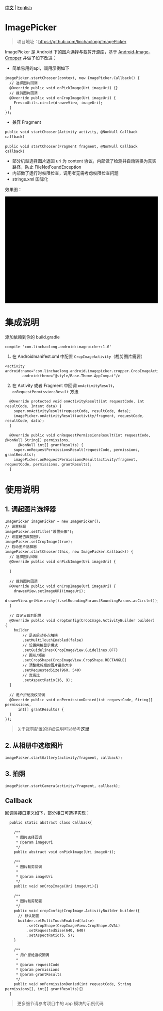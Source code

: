 
[中文](README.md) | [English](README_en.md)

# ImagePicker

> 项目地址：https://github.com/linchaolong/ImagePicker

ImagePicker 是 Android 下的图片选择与裁剪开源库，基于 [Android-Image-Cropper](https://github.com/ArthurHub/Android-Image-Cropper) 并做了如下改进：

- 简单易用的api，调用示例如下

```
imagePicker.startChooser(context, new ImagePicker.Callback() {
  // 选择图片回调
  @Override public void onPickImage(Uri imageUri) {}
  // 裁剪图片回调
  @Override public void onCropImage(Uri imageUri) {
    FrescoUtils.circle(draweeView, imageUri);
  }
});
```

- 兼容 Fragment

```
public void startChooser(Activity activity, @NonNull Callback callback)

public void startChooser(Fragment fragment, @NonNull Callback callback)
```

- 部分机型选择图片返回 uri 为 content 协议，内部做了检测并自动转换为真实路径，防止 FileNotFoundException
- 内部做了运行时权限检查，调用者无需考虑权限检查问题
- strings.xml 国际化

效果图：

![image](doc/demo.gif)

# 集成说明

添加依赖到你的 build.gradle
```
compile 'com.linchaolong.android:imagepicker:1.0'
```

1. 在 Androidmanifest.xml 中配置 `CropImageActivity`（裁剪图片需要）

```
<activity android:name="com.linchaolong.android.imagepicker.cropper.CropImageActivity"
        android:theme="@style/Base.Theme.AppCompat"/>
```

2. 在 Activity 或者 Fragment 中回调 `onActivityResult`，`onRequestPermissionsResult` 方法

```
  @Override protected void onActivityResult(int requestCode, int resultCode, Intent data) {
    super.onActivityResult(requestCode, resultCode, data);
    imagePicker.onActivityResult(activity/fragment, requestCode, resultCode, data);
  }

  @Override public void onRequestPermissionsResult(int requestCode, @NonNull String[] permissions,
      @NonNull int[] grantResults) {
    super.onRequestPermissionsResult(requestCode, permissions, grantResults);
    imagePicker.onRequestPermissionsResult(activity/fragment, requestCode, permissions, grantResults);
  }
```

# 使用说明

## 1. 调起图片选择器

```
ImagePicker imagePicker = new ImagePicker();
// 设置标题
imagePicker.setTitle("设置头像");
// 设置是否裁剪图片
imagePicker.setCropImage(true);
// 启动图片选择器
imagePicker.startChooser(this, new ImagePicker.Callback() {
  // 选择图片回调
  @Override public void onPickImage(Uri imageUri) {

  }

  // 裁剪图片回调
  @Override public void onCropImage(Uri imageUri) {
    draweeView.setImageURI(imageUri);
    draweeView.getHierarchy().setRoundingParams(RoundingParams.asCircle());
  }

  // 自定义裁剪配置
  @Override public void cropConfig(CropImage.ActivityBuilder builder) {
    builder
        // 是否启动多点触摸
        .setMultiTouchEnabled(false)
        // 设置网格显示模式
        .setGuidelines(CropImageView.Guidelines.OFF)
        // 圆形/矩形
        .setCropShape(CropImageView.CropShape.RECTANGLE)
        // 调整裁剪后的图片最终大小
        .setRequestedSize(960, 540)
        // 宽高比
        .setAspectRatio(16, 9);
  }

  // 用户拒绝授权回调
  @Override public void onPermissionDenied(int requestCode, String[] permissions,
      int[] grantResults) {
  }
});
```
> 关于裁剪配置的详细说明可以参考[这里](https://github.com/ArthurHub/Android-Image-Cropper/wiki)

## 2. 从相册中选取图片

```
imagePicker.startGallery(activity/fragment, callback);
```

## 3. 拍照

```
imagePicker.startCamera(activity/fragment, callback);
```

## Callback

回调类接口定义如下，部分接口可选择实现：
```
  public static abstract class Callback{

    /**
     * 图片选择回调
     * @param imageUri
     */
    public abstract void onPickImage(Uri imageUri);

    /**
     * 图片裁剪回调
     *
     * @param imageUri
     */
    public void onCropImage(Uri imageUri){}

    /**
     * 图片裁剪配置
     */
    public void cropConfig(CropImage.ActivityBuilder builder){
      // 默认配置
      builder.setMultiTouchEnabled(false)
          .setCropShape(CropImageView.CropShape.OVAL)
          .setRequestedSize(640, 640)
          .setAspectRatio(5, 5);
    }

    /**
     * 用户拒绝授权回调
     *
     * @param requestCode
     * @param permissions
     * @param grantResults
     */
    public void onPermissionDenied(int requestCode, String permissions[], int[] grantResults){}
  }
```

> 更多细节请参考项目中的 app 模块的示例代码
